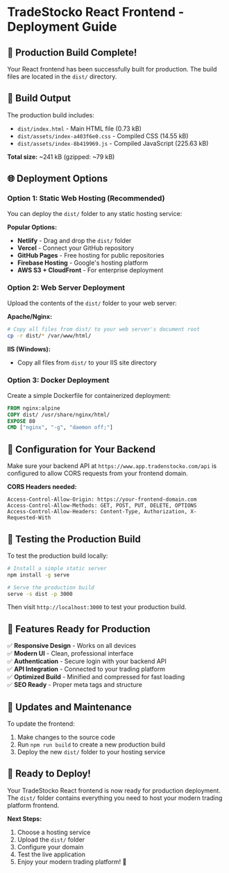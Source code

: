 # TradeStocko React Frontend - Deployment Guide

## 🚀 Production Build Complete!

Your React frontend has been successfully built for production. The build files are located in the `dist/` directory.

## 📁 Build Output

The production build includes:
- `dist/index.html` - Main HTML file (0.73 kB)
- `dist/assets/index-a403f6e0.css` - Compiled CSS (14.55 kB)
- `dist/assets/index-8b419969.js` - Compiled JavaScript (225.63 kB)

**Total size:** ~241 kB (gzipped: ~79 kB)

## 🌐 Deployment Options

### Option 1: Static Web Hosting (Recommended)

You can deploy the `dist/` folder to any static hosting service:

**Popular Options:**
- **Netlify** - Drag and drop the `dist/` folder
- **Vercel** - Connect your GitHub repository
- **GitHub Pages** - Free hosting for public repositories
- **Firebase Hosting** - Google's hosting platform
- **AWS S3 + CloudFront** - For enterprise deployment

### Option 2: Web Server Deployment

Upload the contents of the `dist/` folder to your web server:

**Apache/Nginx:**
```bash
# Copy all files from dist/ to your web server's document root
cp -r dist/* /var/www/html/
```

**IIS (Windows):**
- Copy all files from `dist/` to your IIS site directory

### Option 3: Docker Deployment

Create a simple Dockerfile for containerized deployment:

```dockerfile
FROM nginx:alpine
COPY dist/ /usr/share/nginx/html/
EXPOSE 80
CMD ["nginx", "-g", "daemon off;"]
```

## 🔧 Configuration for Your Backend

Make sure your backend API at `https://www.app.tradenstocko.com/api` is configured to allow CORS requests from your frontend domain.

**CORS Headers needed:**
```
Access-Control-Allow-Origin: https://your-frontend-domain.com
Access-Control-Allow-Methods: GET, POST, PUT, DELETE, OPTIONS
Access-Control-Allow-Headers: Content-Type, Authorization, X-Requested-With
```

## 🧪 Testing the Production Build

To test the production build locally:

```bash
# Install a simple static server
npm install -g serve

# Serve the production build
serve -s dist -p 3000
```

Then visit `http://localhost:3000` to test your production build.

## 📱 Features Ready for Production

✅ **Responsive Design** - Works on all devices  
✅ **Modern UI** - Clean, professional interface  
✅ **Authentication** - Secure login with your backend API  
✅ **API Integration** - Connected to your trading platform  
✅ **Optimized Build** - Minified and compressed for fast loading  
✅ **SEO Ready** - Proper meta tags and structure  

## 🔄 Updates and Maintenance

To update the frontend:

1. Make changes to the source code
2. Run `npm run build` to create a new production build
3. Deploy the new `dist/` folder to your hosting service

## 🚀 Ready to Deploy!

Your TradeStocko React frontend is now ready for production deployment. The `dist/` folder contains everything you need to host your modern trading platform frontend.

**Next Steps:**
1. Choose a hosting service
2. Upload the `dist/` folder
3. Configure your domain
4. Test the live application
5. Enjoy your modern trading platform! 🎉
